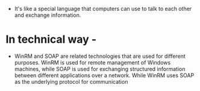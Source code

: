 - It's like a special language that computers can use to talk to each other and exchange information.
# In technical way - 
- WinRM and SOAP are related technologies that are used for different purposes. WinRM is used for remote management of Windows machines, while SOAP is used for exchanging structured information between different applications over a network. While WinRM uses SOAP as the underlying protocol for communication

